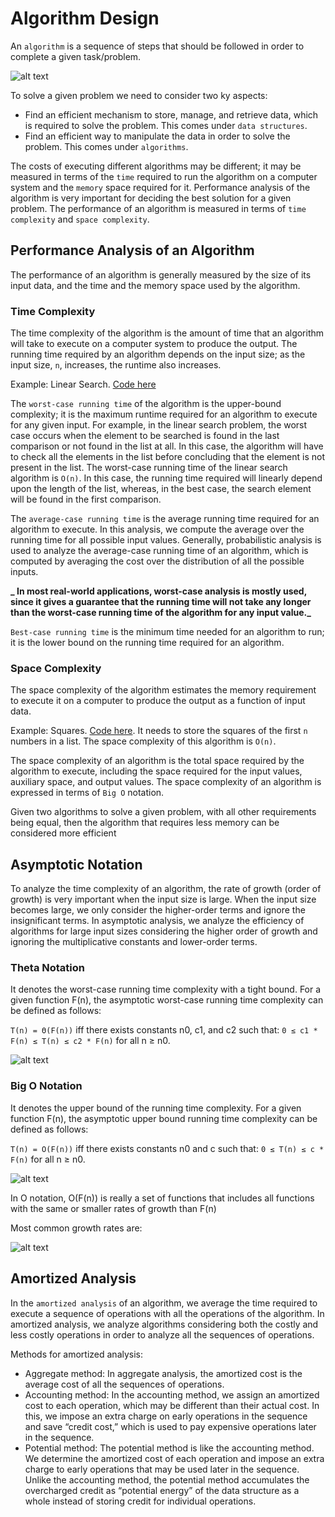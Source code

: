 # Algorithm Design

An `algorithm` is a sequence of steps that should be followed in order to complete a given task/problem.

![alt text](image.png)

To solve a given problem we need to consider two ky aspects:

- Find an efficient mechanism to store, manage, and retrieve data, which is required to solve the problem. This comes under `data structures`.
- Find an efficient way to manipulate the data in order to solve the problem. This comes under `algorithms`.

The costs of executing different algorithms may be different; it may be measured in terms of the `time` required to run the algorithm on a computer system and the `memory` space required for it. Performance analysis of the algorithm is very important for deciding the best solution for a given problem. The performance of an algorithm is measured in terms of `time complexity` and `space complexity`.

## Performance Analysis of an Algorithm

The performance of an algorithm is generally measured by the size of its input data, and the time and the memory space used by the algorithm.

### Time Complexity

The time complexity of the algorithm is the amount of time that an algorithm will take to execute on a computer system to produce the output. The running time required by an algorithm depends on the input size; as the input size, `n`, increases, the runtime also increases.

Example: Linear Search. [Code here](./linear_search.py)

The `worst-case running time` of the algorithm is the upper-bound complexity; it is the maximum runtime required for an algorithm to execute for any given input. For example, in the linear search problem, the worst case occurs when the element to be searched is found in the last comparison or not found in the list at all. In this case, the algorithm will have to check all the elements in the list before concluding that the element is not present in the list. The worst-case running time of the linear search algorithm is `O(n)`. In this case, the running time required will linearly depend upon the length of the list, whereas, in the best case, the search element will be found in the first comparison.

The `average-case running time` is the average running time required for an algorithm to execute. In this analysis, we compute the average over the running time for all possible input values. Generally, probabilistic analysis is used to analyze the average-case running time of an algorithm, which is computed by averaging the cost over the distribution of all the possible inputs.

**_ In most real-world applications, worst-case analysis is mostly used, since it gives a guarantee that the running time will not take any longer than the worst-case running time of the algorithm for any input value._**

`Best-case running time` is the minimum time needed for an algorithm to run; it is the lower bound on the running time required for an algorithm.

### Space Complexity

The space complexity of the algorithm estimates the memory requirement to execute it on a computer to produce the output as a function of input data.

Example: Squares. [Code here](./squares.py). It needs to store the squares of the first `n` numbers in a list. The space complexity of this algorithm is `O(n)`.

The space complexity of an algorithm is the total space required by the algorithm to execute, including the space required for the input values, auxiliary space, and output values. The space complexity of an algorithm is expressed in terms of `Big O` notation.

Given two algorithms to solve a given problem, with all other requirements being equal, then the algorithm that requires less memory can be considered more efficient

## Asymptotic Notation

To analyze the time complexity of an algorithm, the rate of growth (order of growth) is very important when the input size is large. When the input size becomes large, we only consider the higher-order terms and ignore the insignificant terms. In asymptotic analysis, we analyze the efficiency of algorithms for large input sizes considering the higher order of growth and ignoring the multiplicative constants and lower-order terms.

### Theta Notation

It denotes the worst-case running time complexity with a tight bound. For a given function F(n), the asymptotic worst-case running time complexity can be defined as follows:

`T(n) = Θ(F(n))` iff there exists constants n0, c1, and c2 such that: `0 ≤ c1 * F(n) ≤ T(n) ≤ c2 * F(n)` for all n ≥ n0.

![alt text](image-1.png)

### Big O Notation

It denotes the upper bound of the running time complexity. For a given function F(n), the asymptotic upper bound running time complexity can be defined as follows:

`T(n) = O(F(n))` iff there exists constants n0 and c such that: `0 ≤ T(n) ≤ c * F(n)` for all n ≥ n0.

![alt text](image-2.png)

In O notation, O(F(n)) is really a set of functions that includes all functions with the same or smaller rates of growth than F(n)

Most common growth rates are:

![alt text](image-3.png)

## Amortized Analysis

In the `amortized analysis` of an algorithm, we average the time required to execute a sequence of operations with all the operations of the algorithm. In amortized analysis, we analyze algorithms considering both the costly and less costly operations in order to analyze all the sequences of operations.

Methods for amortized analysis:

- Aggregate method: In aggregate analysis, the amortized cost is the average cost of all the sequences of operations.
- Accounting method: In the accounting method, we assign an amortized cost to each operation, which may be different than their actual cost. In this, we impose an extra charge on early operations in the sequence and save “credit cost,” which is used to pay expensive operations later in the sequence.
- Potential method: The potential method is like the accounting method. We determine the amortized cost of each operation and impose an extra charge to early operations that may be used later in the sequence. Unlike the accounting method, the potential method accumulates the overcharged credit as “potential energy” of the data structure as a whole instead of storing credit for individual operations.
